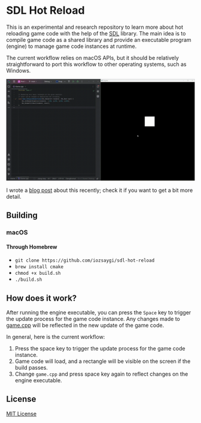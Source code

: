 # SDL Hot Reload

This is an experimental and research repository to learn more about hot reloading game code with the help of
the [SDL](https://www.libsdl.org)
library. The main idea is to compile game code as a shared library and provide an executable program (engine) to manage
game code instances at runtime.

The current workflow relies on macOS APIs, but it should be relatively straightforward to port this workflow to other
operating systems, such as Windows.

![Render call change](https://github.com/iozsaygi/sdl-hot-reload/blob/main/media/render-call-change.gif?raw=true)

I wrote a [blog post](https://iozsaygi.github.io/2025/01/06/hot-reloading-ccpp-code-with-sdl.html) about this recently;
check it if you want to get a bit more detail.

## Building

### macOS

#### Through Homebrew

- `git clone https://github.com/iozsaygi/sdl-hot-reload`
- `brew install cmake`
- `chmod +x build.sh`
- `./build.sh`

## How does it work?

After running the engine executable, you can press the `Space` key to trigger the update process for the game code
instance. Any changes made to [game.cpp](https://github.com/iozsaygi/sdl-hot-reload/blob/main/game/game.cpp) will be
reflected in the new update of the game code.

In general, here is the current workflow:

1. Press the space key to trigger the update process for the game code instance.
2. Game code will load, and a rectangle will be visible on the screen if the build passes.
3. Change `game.cpp` and press space key again to reflect changes on the engine executable.

## License

[MIT License](https://github.com/iozsaygi/sdl-hot-reload/blob/main/LICENSE)